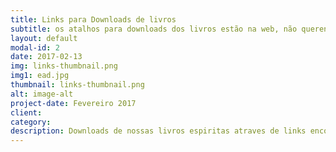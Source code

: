 ```yaml
---
title: Links para Downloads de livros
subtitle: os atalhos para downloads dos livros estão na web, não querendo interferir nos direitos autorais de cada artista. Caso esteja ferindo algum direito autoral encaminhe-nos um email que retiramos os links.
layout: default
modal-id: 2
date: 2017-02-13
img: links-thumbnail.png
img1: ead.jpg
thumbnail: links-thumbnail.png
alt: image-alt
project-date: Fevereiro 2017
client:
category:
description: Downloads de nossas livros espiritas atraves de links encotrados na web.
---
```

